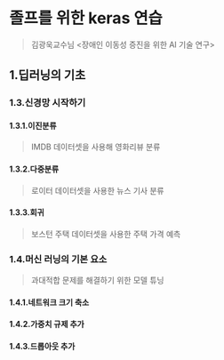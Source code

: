 # 졸프를 위한 keras 연습
> 김광욱교수님 <장애인 이동성 증진을 위한 AI 기술 연구>

## 1.딥러닝의 기초
### 1.3.신경망 시작하기
#### 1.3.1.이진분류
> IMDB 데이터셋을 사용해 영화리뷰 분류
#### 1.3.2.다중분류
> 로이터 데이터셋을 사용한 뉴스 기사 분류
#### 1.3.3.회귀
> 보스턴 주택 데이터셋을 사용한 주택 가격 예측

### 1.4.머신 러닝의 기본 요소
> 과대적합 문제를 해결하기 위한 모델 튜닝
#### 1.4.1.네트워크 크기 축소
#### 1.4.2.가중치 규제 추가
#### 1.4.3.드롭아웃 추가
